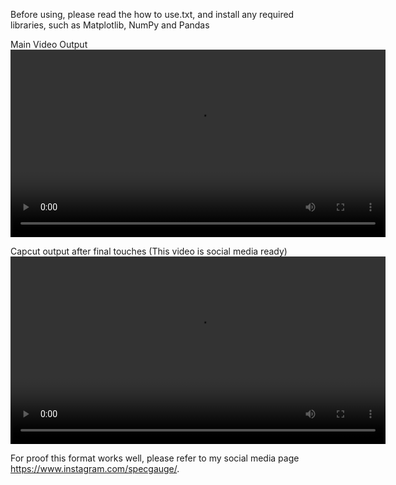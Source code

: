 Before using, please read the how to use.txt, and install any required libraries, such as Matplotlib, NumPy and Pandas

Main Video Output
<video src="https://github.com/user-attachments/assets/bcac9a8a-d828-443f-9cd8-ddaa99a2107a" controls width="600"></video>


Capcut output after final touches (This video is social media ready)
<video src="https://github.com/user-attachments/assets/c0636a62-2167-4b14-8841-413ecce58687" controls width="600"></video>

For proof this format works well, please refer to my social media page https://www.instagram.com/specgauge/.

